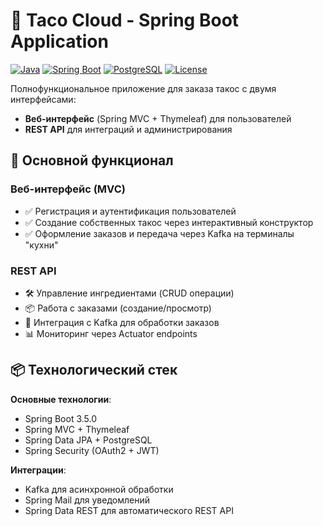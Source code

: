 # 🌮 Taco Cloud - Spring Boot Application

[![Java](https://img.shields.io/badge/Java-17-blue)](https://www.oracle.com/java/)
[![Spring Boot](https://img.shields.io/badge/Spring%20Boot-3.5.0-brightgreen)](https://spring.io/projects/spring-boot)
[![PostgreSQL](https://img.shields.io/badge/PostgreSQL-42.6.0-blue)](https://www.postgresql.org/)
[![License](https://img.shields.io/badge/License-MIT-yellow)](https://opensource.org/licenses/MIT)

Полнофункциональное приложение для заказа такос с двумя интерфейсами:
- **Веб-интерфейс** (Spring MVC + Thymeleaf) для пользователей
- **REST API** для интеграций и администрирования

## 🌟 Основной функционал

### Веб-интерфейс (MVC)
- ✅ Регистрация и аутентификация пользователей
- ✅ Создание собственных такос через интерактивный конструктор
- ✅ Оформление заказов и передача через Kafka на терминалы "кухни"

### REST API
- 🛠️ Управление ингредиентами (CRUD операции)
- 📦 Работа с заказами (создание/просмотр)
- 🔄 Интеграция с Kafka для обработки заказов
- 📊 Мониторинг через Actuator endpoints

## 📦 Технологический стек

**Основные технологии**:
- Spring Boot 3.5.0
- Spring MVC + Thymeleaf
- Spring Data JPA + PostgreSQL
- Spring Security (OAuth2 + JWT)

**Интеграции**:
- Kafka для асинхронной обработки
- Spring Mail для уведомлений
- Spring Data REST для автоматического REST API
